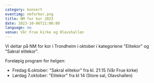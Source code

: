 ```yaml
---
category: konsert
eventimg: nmforkor.png
title: NM for kor 2023
date: 2023-10-06T21:00:00
language: no
venue: Vår Frue kirke og Olavshallen
---
```

V﻿i deltar på NM for kor i Trondheim i oktober i kategoriene "Elitekor" og "Sakral elitekor". 

Foreløpig program for helgen: 

* F﻿redag 6.oktober: "Sakral elitekor" fra kl. 21:15 (Vår Frue kirke)
* L﻿ørdag 7.oktober: "Elitekor" fra kl 14 (Store sal, Olavshallen)
